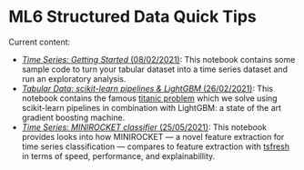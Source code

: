 # ML6 Structured Data Quick Tips

Current content:

- [_Time Series: Getting Started_ (08/02/2021)](2021_02_08_timeseries_getting_started):
This notebook contains some sample code to turn your tabular dataset into a time series dataset and run an exploratory analysis.
- [_Tabular Data: scikit-learn pipelines & LightGBM_ (26/02/2021)](2021_02_26_scikit_learn_pipelines):
This notebook contains the famous [titanic problem](https://www.kaggle.com/c/titanic) which we solve using scikit-learn pipelines in combination with LightGBM: a state of the art gradient boosting machine.
- [_Time Series: MINIROCKET classifier_ (25/05/2021)](2021_05_25_minirocket_timeseries_classification):
This notebook provides looks into how MINIROCKET — a novel feature extraction for time series classification — compares to feature extraction with [tsfresh](https://tsfresh.readthedocs.io/en/latest/) in terms of speed, performance, and explainabillity.
